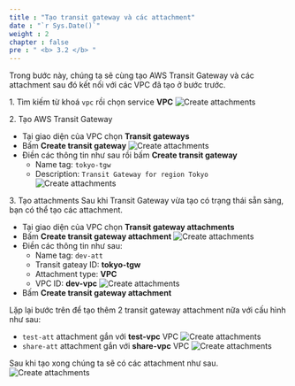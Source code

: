 ```yaml
---
title : "Tạo transit gateway và các attachment"
date : "`r Sys.Date()`"
weight : 2
chapter : false
pre : " <b> 3.2 </b> "
---
```


Trong bước này, chúng ta sẽ cùng tạo AWS Transit Gateway và các attachment sau đó kết nối với các VPC đã tạo ở bước trước.

1\. Tìm kiếm từ khoá `vpc` rồi chọn service **VPC**
![Create attachments](/images/3-single-account-single-region/create_attachments_1.png)

2\. Tạo AWS Transit Gateway
- Tại giao diện của VPC chọn **Transit gateways**
- Bấm **Create transit gateway**
![Create attachments](/images/3-single-account-single-region/create_attachments_2.png)
- Điền các thông tin như sau rồi bấm **Create transit gateway**
  - Name tag: `tokyo-tgw`
  - Description: `Transit Gateway for region Tokyo`
  ![Create attachments](/images/3-single-account-single-region/create_attachments_3.png)

3\. Tạo attachments
Sau khi Transit Gateway vừa tạo có trạng thái sẵn sàng, bạn có thể tạo các attachment.
- Tại giao diện của VPC chọn **Transit gateway attachments**
- Bấm **Create transit gateway attachment**
![Create attachments](/images/3-single-account-single-region/create_attachments_4.png)
- Điền các thông tin như sau:
  - Name tag: `dev-att`
  - Transit gateay ID: **tokyo-tgw**
  - Attachment type: **VPC**
  - VPC ID: **dev-vpc**
  ![Create attachments](/images/3-single-account-single-region/create_attachments_5.png)
- Bấm **Create transit gateway attachment**

Lặp lại bước trên để tạo thêm 2 transit gateway attachment nữa với cấu hình như sau:
- `test-att` attachment gắn với **test-vpc** VPC
![Create attachments](/images/3-single-account-single-region/create_attachments_6.png)
- `share-att` attachment gắn với **share-vpc** VPC
![Create attachments](/images/3-single-account-single-region/create_attachments_7.png)

Sau khi tạo xong chúng ta sẽ có các attachment như sau.
![Create attachments](/images/3-single-account-single-region/create_attachments_8.png)